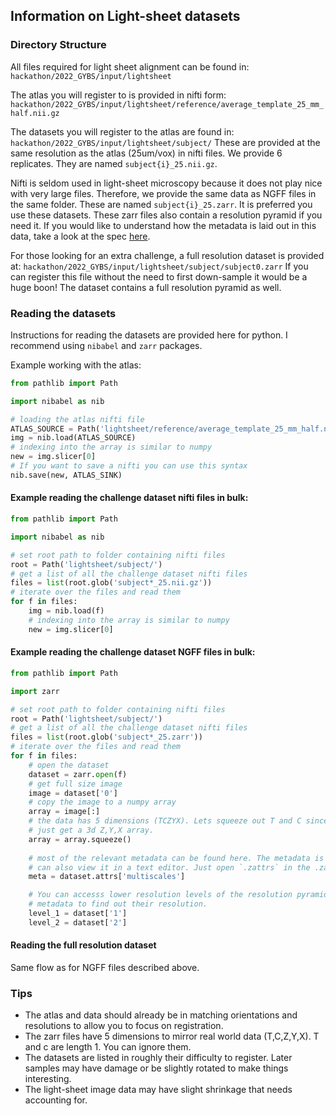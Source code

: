 ## Information on Light-sheet datasets

### Directory Structure

All files required for light sheet alignment can be found in:
`hackathon/2022_GYBS/input/lightsheet`

The atlas you will register to is provided in nifti form:
`hackathon/2022_GYBS/input/lightsheet/reference/average_template_25_mm_half.nii.gz`

The datasets you will register to the atlas are found in:
`hackathon/2022_GYBS/input/lightsheet/subject/`
These are provided at the same resolution as the atlas (25um/vox) in nifti files. We provide 6
replicates. They are named `subject{i}_25.nii.gz`. 

Nifti is seldom used in light-sheet microscopy
because it does not play nice with very large files. Therefore, we provide the same data as NGFF
files in the same folder. These are named `subject{i}_25.zarr`. It is preferred you use these
datasets. These zarr files also contain a resolution pyramid if you need it. If you would like to
understand how the metadata is laid out in this data, take a look at the spec
[here](https://ngff.openmicroscopy.org/latest/).

For those looking for an extra challenge, a full resolution dataset is provided at:
`hackathon/2022_GYBS/input/lightsheet/subject/subject0.zarr`
If you can register this file without the need to first down-sample it would be a huge boon! The
dataset contains a full resolution pyramid as well.

### Reading the datasets

Instructions for reading the datasets are provided here for python. I recommend using `nibabel`
and `zarr` packages.

Example working with the atlas:

```python
from pathlib import Path

import nibabel as nib

# loading the atlas nifti file
ATLAS_SOURCE = Path('lightsheet/reference/average_template_25_mm_half.nii.gz')
img = nib.load(ATLAS_SOURCE)
# indexing into the array is similar to numpy
new = img.slicer[0]
# If you want to save a nifti you can use this syntax
nib.save(new, ATLAS_SINK)
```

#### Example reading the challenge dataset nifti files in bulk:

```python
from pathlib import Path

import nibabel as nib

# set root path to folder containing nifti files
root = Path('lightsheet/subject/')
# get a list of all the challenge dataset nifti files
files = list(root.glob('subject*_25.nii.gz'))
# iterate over the files and read them
for f in files:
    img = nib.load(f)
    # indexing into the array is similar to numpy
    new = img.slicer[0]
```

#### Example reading the challenge dataset NGFF files in bulk:

```python
from pathlib import Path

import zarr

# set root path to folder containing nifti files
root = Path('lightsheet/subject/')
# get a list of all the challenge dataset nifti files
files = list(root.glob('subject*_25.zarr'))
# iterate over the files and read them
for f in files:
    # open the dataset
    dataset = zarr.open(f)
    # get full size image
    image = dataset['0']
    # copy the image to a numpy array 
    array = image[:]
    # the data has 5 dimensions (TCZYX). Lets squeeze out T and C since the have length 1 and 
    # just get a 3d Z,Y,X array.
    array = array.squeeze()
    
    # most of the relevant metadata can be found here. The metadata is stored as a json so you 
    # can also view it in a text editor. Just open `.zattrs` in the .zarr root directory. 
    meta = dataset.attrs['multiscales']

    # You can accesss lower resolution levels of the resolution pyramid like this. Parse the 
    # metadata to find out their resolution. 
    level_1 = dataset['1']
    level_2 = dataset['2']
```

#### Reading the full resolution dataset
Same flow as for NGFF files described above.

### Tips

- The atlas and data should already be in matching orientations and resolutions to allow you to
  focus on registration.
- The zarr files have 5 dimensions to mirror real world data (T,C,Z,Y,X). T and c are length 1. You
  can ignore them.
- The datasets are listed in roughly their difficulty to register. Later samples may have damage or
  be slightly rotated to make things interesting.
- The light-sheet image data may have slight shrinkage that needs accounting for.
